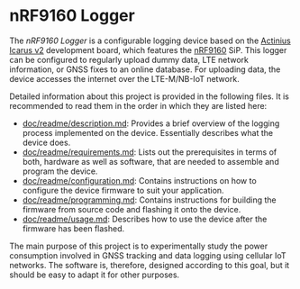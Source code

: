 # nRF9160 Logger

The *nRF9160 Logger* is a configurable logging device based on the
[Actinius Icarus v2][actinius-icarus-v2] development board, which features the
[nRF9160][nrf9160] SiP. This logger can be configured to regularly upload dummy
data, LTE network information, or GNSS fixes to an online database. For
uploading data, the device accesses the internet over the LTE-M/NB-IoT network.

Detailed information about this project is provided in the following files. It
is recommended to read them in the order in which they are listed here:

- [doc/readme/description.md][description.md]: Provides a brief overview of the
  logging process implemented on the device. Essentially describes what the
  device does.
- [doc/readme/requirements.md][requirements.md]: Lists out the prerequisites in
  terms of both, hardware as well as software, that are needed to assemble and
  program the device.
- [doc/readme/configuration.md][configuration.md]: Contains instructions on how
  to configure the device firmware to suit your application.
- [doc/readme/programming.md][programming.md]: Contains instructions for
  building the firmware from source code and flashing it onto the device.
- [doc/readme/usage.md][usage.md]: Describes how to use the device after the
  firmware has been flashed.

The main purpose of this project is to experimentally study the power
consumption involved in GNSS tracking and data logging using cellular IoT
networks. The software is, therefore, designed according to this goal, but it
should be easy to adapt it for other purposes.

[description.md]:     doc/readme/description.md
[requirements.md]:    doc/readme/requirements.md
[configuration.md]:   doc/readme/configuration.md
[programming.md]:     doc/readme/programming.md
[usage.md]:           doc/readme/usage.md
[actinius-icarus-v2]: https://www.actinius.com/icarus
[nrf9160]:            https://www.nordicsemi.com/products/nrf9160
